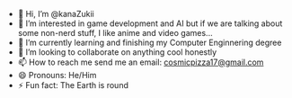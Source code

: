 - 👋 Hi, I’m @kanaZukii
- 👀 I’m interested in game development and AI but if we are talking about some non-nerd stuff, I like anime and video games...
- 🌱 I’m currently learning and finishing my Computer Enginnering degree
- 💞️ I’m looking to collaborate on anything cool honestly
- 📫 How to reach me send me an email: cosmicpizza17@gmail.com
- 😄 Pronouns: He/Him
- ⚡ Fun fact: The Earth is round

<!---
kanaZukii/kanaZukii is a ✨ special ✨ repository because its `README.md` (this file) appears on your GitHub profile.
You can click the Preview link to take a look at your changes.
--->
